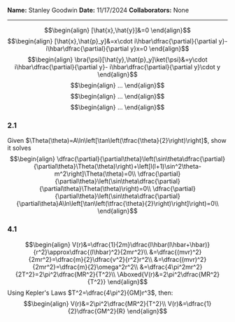 **Name:** Stanley Goodwin
**Date:** 11/17/2024
**Collaborators:** None

---

$$\begin{align}
[\hat{x},\hat{y}]&=0
\end{align}$$
$$\begin{align}
[\hat{x},\hat{p}_y]&=x\cdot i\hbar\dfrac{\partial}{\partial y}- i\hbar\dfrac{\partial}{\partial y}x=0
\end{align}$$
$$\begin{align}
\bra{\psi}[\hat{y},\hat{p}_y]\ket{\psi}&=y\cdot i\hbar\dfrac{\partial}{\partial y}- i\hbar\dfrac{\partial}{\partial y}\cdot y
\end{align}$$
$$\begin{align}
...
\end{align}$$
$$\begin{align}
...
\end{align}$$
$$\begin{align}
...
\end{align}$$


### 2.1
Given $\Theta(\theta)=A\ln\left[\tan\left(\tfrac{\theta}{2}\right)\right]$, show it solves 
$$\begin{align}
\dfrac{\partial}{\partial\theta}\left(\sin\theta\dfrac{\partial}{\partial\theta}\Theta(\theta)\right)+\left[l(l+1)\sin^2\theta-m^2\right]\Theta(\theta)=0\\
\dfrac{\partial}{\partial\theta}\left(\sin\theta\dfrac{\partial}{\partial\theta}\Theta(\theta)\right)=0\\
\dfrac{\partial}{\partial\theta}\left(\sin\theta\dfrac{\partial}{\partial\theta}A\ln\left[\tan\left(\tfrac{\theta}{2}\right)\right]\right)=0\\
\end{align}$$




### 4.1
$$\begin{align}
V(r)&=\dfrac{1}{2m}\dfrac{l\hbar(l\hbar+\hbar)}{r^2}\approx\dfrac{(l\hbar)^2}{2mr^2}\\
&=\dfrac{(mvr)^2}{2mr^2}=\dfrac{m}{2}\dfrac{v^2}{r^2}r^2\\
&=\dfrac{(mvr)^2}{2mr^2}=\dfrac{m}{2}\omega^2r^2\\
&=\dfrac{4\pi^2mr^2}{2T^2}=2\pi^2\dfrac{MR^2}{T^2}\\
\Aboxed{V(r)&=2\pi^2\dfrac{MR^2}{T^2}}
\end{align}$$
Using Kepler's Laws $T^2=\dfrac{4\pi^2}{GM}r^3$, then:
$$\begin{align}
V(r)&=2\pi^2\dfrac{MR^2}{T^2}\\
V(r)&=\dfrac{1}{2}\dfrac{GM^2}{R}
\end{align}$$
